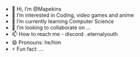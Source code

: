 - 👋 Hi, I’m @Mapekins
- 👀 I’m interested in Coding, video games and anime
- 🌱 I’m currently learning Computer Science
- 💞️ I’m looking to collaborate on ...
- 📫 How to reach me - discord: .eternalyouth
- 😄 Pronouns: he/him
- ⚡ Fun fact: ...

<!---
Mapekins/Mapekins is a ✨ special ✨ repository because its `README.md` (this file) appears on your GitHub profile.
You can click the Preview link to take a look at your changes.
--->
